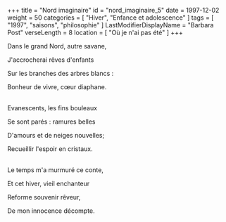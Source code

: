 +++
title = "Nord imaginaire"
id = "nord_imaginaire_5"
date = 1997-12-02
weight = 50
categories = [ "Hiver", "Enfance et adolescence" ]
tags = [ "1997", "saisons", "philosophie" ]
LastModifierDisplayName = "Barbara Post"
verseLength = 8
location = [ "Où je n'ai pas été" ]
+++

Dans le grand Nord, autre savane,

J'accrocherai rêves d'enfants

Sur les branches des arbres blancs :

Bonheur de vivre, cœur diaphane.

 \
Evanescents, les fins bouleaux

Se sont parés : ramures belles

D'amours et de neiges nouvelles;

Recueillir l'espoir en cristaux.

 \
Le temps m'a murmuré ce conte,

Et cet hiver, vieil enchanteur

Reforme souvenir rêveur,

De mon innocence décompte.
